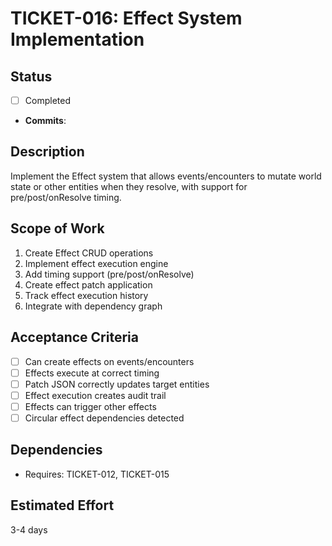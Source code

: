# TICKET-016: Effect System Implementation

## Status
- [ ] Completed
- **Commits**:

## Description
Implement the Effect system that allows events/encounters to mutate world state or other entities when they resolve, with support for pre/post/onResolve timing.

## Scope of Work
1. Create Effect CRUD operations
2. Implement effect execution engine
3. Add timing support (pre/post/onResolve)
4. Create effect patch application
5. Track effect execution history
6. Integrate with dependency graph

## Acceptance Criteria
- [ ] Can create effects on events/encounters
- [ ] Effects execute at correct timing
- [ ] Patch JSON correctly updates target entities
- [ ] Effect execution creates audit trail
- [ ] Effects can trigger other effects
- [ ] Circular effect dependencies detected

## Dependencies
- Requires: TICKET-012, TICKET-015

## Estimated Effort
3-4 days

